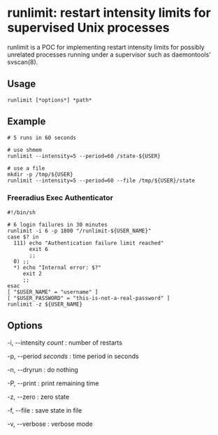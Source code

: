 runlimit: restart intensity limits for supervised Unix processes
================================================================

runlimit is a POC for implementing restart intensity limits for possibly
unrelated processes running under a supervisor such as daemontools'
svscan(8).

Usage
-----

    runlimit [*options*] *path*

Example
-------

    # 5 runs in 60 seconds

    # use shmem
    runlimit --intensity=5 --period=60 /state-${USER}

    # use a file
    mkdir -p /tmp/${USER}
    runlimit --intensity=5 --period=60 --file /tmp/${USER}/state


### Freeradius Exec Authenticator

~~~ shell
#!/bin/sh

# 6 login failures in 30 minutes
runlimit -i 6 -p 1800 "/runlimit-${USER_NAME}"
case $? in
  111) echo "Authentication failure limit reached"
       exit 6
       ;;
  0) ;;
  *) echo "Internal error: $?"
     exit 2
     ;;
esac
[ "$USER_NAME" = "username" ]
[ "$USER_PASSWORD" = "this-is-not-a-real-password" ]
runlimit -z ${USER_NAME}
~~~

Options
-------

-i, --intensity *count*
:   number of restarts

-p, --period *seconds*
:   time period in seconds

-n, --dryrun
:   do nothing

-P, --print
:   print remaining time

-z, --zero
:   zero state

-f, --file
:   save state in file

-v, --verbose
:   verbose mode
